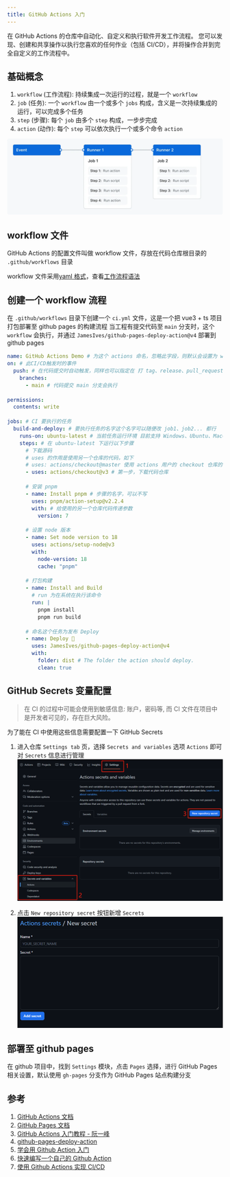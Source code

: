 ```yaml
---
title: GitHub Actions 入门
---
```


在 GitHub Actions 的仓库中自动化、自定义和执行软件开发工作流程。 您可以发现、创建和共享操作以执行您喜欢的任何作业（包括 CI/CD），并将操作合并到完全自定义的工作流程中。

## 基础概念

1. `workflow` (工作流程): 持续集成一次运行的过程，就是一个 `workflow`
2. `job` (任务): 一个 `workflow` 由一个或多个 `jobs` 构成，含义是一次持续集成的运行，可以完成多个任务
3. `step` (步骤): 每个 `job` 由多个 `step` 构成，一步步完成
4. `action` (动作): 每个 `step` 可以依次执行一个或多个命令 `action`

![关系图谱](../../assets/overview-actions-simple.webp)

## workflow 文件

GitHub Actions 的配置文件叫做 workflow 文件，存放在代码仓库根目录的 `.github/workflows` 目录

workflow 文件采用[yaml 格式](https://learnxinyminutes.com/docs/yaml/)，查看[工作流程语法](https://docs.github.com/zh/actions/using-workflows/workflow-syntax-for-github-actions)

## 创建一个 workflow 流程

在 `.github/workflows` 目录下创建一个 `ci.yml` 文件，这是一个把 vue3 + ts 项目打包部署至 github pages 的构建流程
当工程有提交代码至 `main` 分支时，这个 `workflow` 会执行，并通过 `JamesIves/github-pages-deploy-action@v4` 部署到 github pages

```yml
name: GitHub Actions Demo # 为这个 actions 命名，忽略此字段，则默认会设置为 workflow 文件名
on: # 此CI/CD触发时的事件
  push: # 在代码提交时自动触发，同样也可以指定在 打 tag、release、pull_request、定时、某个文件变动、仓库被start 时触发
    branches:
      - main # 代码提交 main 分支会执行

permissions:
  contents: write

jobs: # CI 要执行的任务
  build-and-deploy: # 要执行任务的名字这个名字可以随便改 job1、job2... 都行
    runs-on: ubuntu-latest # 当前任务运行环境 目前支持 Windows、Ubuntu、MacOs
    steps: # 在 ubuntu-latest 下运行以下步骤
      # 下载源码
      # uses 的作用是使用另一个仓库的代码，如下
      # uses: actions/checkout@master 使用 actions 用户的 checkout 仓库的 v3
      - uses: actions/checkout@v3 # 第一步，下载代码仓库

      # 安装 pnpm
      - name: Install pnpm # 步骤的名字，可以不写
        uses: pnpm/action-setup@v2.2.4
        with: # 给使用的另一个仓库代码传递参数
          version: 7

      # 设置 node 版本
      - name: Set node version to 18
        uses: actions/setup-node@v3
        with:
          node-version: 18
          cache: "pnpm"

      # 打包构建
      - name: Install and Build
        # run 为在系统在执行该命令
        run: |
          pnpm install
          pnpm run build

      # 命名这个任务为发布 Deploy
      - name: Deploy 🚀
        uses: JamesIves/github-pages-deploy-action@v4
        with:
          folder: dist # The folder the action should deploy.
          clean: true
```

## GitHub Secrets 变量配置

> 在 CI 的过程中可能会使用到敏感信息: 账户，密码等, 而 CI 文件在项目中是开发者可见的，存在巨大风险。
>
为了能在 CI 中使用这些信息需要配置一下 GitHub Secrets

1. 进入仓库 `Settings tab` 页，选择 `Secrets and variables` 选项 `Actions` 即可对 `Secrets` 信息进行管理
  ![Settings tab](../../assets/gitAction.png)

2. 点击 `New repository secret` 按钮新增 `Secrets`
   ![New secret](../../assets/addSecret.png)

## 部署至 github pages

在 github 项目中，找到 `Settings` 模块，点击 `Pages` 选择，进行 GitHub Pages 相关设置，默认使用 `gh-pages` 分支作为 GitHub Pages 站点构建分支

## 参考

1. [GitHub Actions 文档](https://docs.github.com/zh/actions)
2. [GitHub Pages 文档](https://docs.github.com/zh/pages/quickstart)
3. [GitHub Actions 入门教程 - 阮一峰](https://www.ruanyifeng.com/blog/2019/09/getting-started-with-github-actions.html)
4. [github-pages-deploy-action](https://github.com/JamesIves/github-pages-deploy-action)
5. [学会用 Github Action 入门](https://juejin.cn/post/7113562222852309023)
6. [快速编写一个自己的 Github Action](https://juejin.cn/post/7191357386139893817)
7. [使用 Github Actions 实现 CI/CD](https://juejin.cn/post/7044157768445460487)
